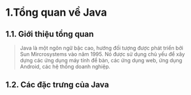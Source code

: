 # 1.Tổng quan về Java  
## 1.1. Giới thiệu tổng quan

> Java là một ngôn ngữ bậc cao, hướng đối tượng được phát triển bởi Sun Mircrosystems vào năm 1995. Nó được sử dụng chủ yếu để xây dựng các ứng dụng máy tính để bàn, các ứng dụng web, ứng dụng Android, các hệ thống doanh nghiệp.

## 1.2. Các đặc trưng của Java  



